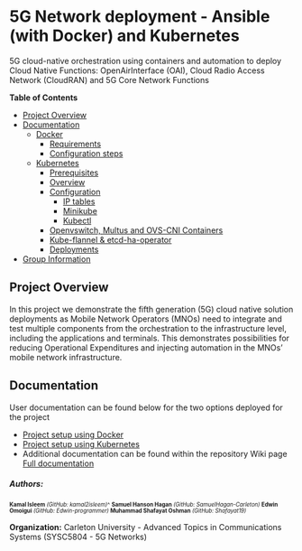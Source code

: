 # 5G Network deployment - Ansible (with Docker) and Kubernetes
5G cloud-native orchestration using containers and automation to deploy Cloud Native Functions: OpenAirInterface (OAI), Cloud Radio Access Network (CloudRAN) and 5G Core Network Functions

**Table of Contents**

- [Project Overview](#project-overview)
- [Documentation](#documentation)
    * [Docker](https://github.com/Edwin-programmer/Project5G-ansible-deployment/tree/main/Docker%20deployment)
      + [Requirements](https://github.com/Edwin-programmer/Project5G-ansible-deployment/tree/main/Docker%20deployment#requirements)
      + [Configuration steps](https://github.com/Edwin-programmer/Project5G-ansible-deployment/tree/main/Docker%20deployment#configuration-steps)
  - [Kubernetes](https://github.com/Edwin-programmer/Project5G-ansible-deployment/tree/main/Kubernetes%20deployment)
    - [Prerequisites](https://github.com/Edwin-programmer/Project5G-ansible-deployment/tree/main/Kubernetes%20deployment#prerequisites)
    - [Overview](https://github.com/Edwin-programmer/Project5G-ansible-deployment/tree/main/Kubernetes%20deployment#overview)
    - [Configuration](https://github.com/Edwin-programmer/Project5G-ansible-deployment/tree/main/Kubernetes%20deployment#configuration)
      - [IP tables](https://github.com/Edwin-programmer/Project5G-ansible-deployment/tree/main/Kubernetes%20deployment#ip-tables)
      - [Minikube](https://github.com/Edwin-programmer/Project5G-ansible-deployment/tree/main/Kubernetes%20deployment#minikube)
      - [Kubectl](https://github.com/Edwin-programmer/Project5G-ansible-deployment/tree/main/Kubernetes%20deployment#kubectl)
    - [Openvswitch, Multus and OVS-CNI Containers](https://github.com/Edwin-programmer/Project5G-ansible-deployment/tree/main/Kubernetes%20deployment#kubectl)
    - [Kube-flannel & etcd-ha-operator](https://github.com/Edwin-programmer/Project5G-ansible-deployment/tree/main/Kubernetes%20deployment#kubectl)
    - [Deployments](https://github.com/Edwin-programmer/Project5G-ansible-deployment/tree/main/Kubernetes%20deployment#Deployments)
- [Group Information](#authors)

## Project Overview

In this project we demonstrate the fifth generation (5G) cloud native solution deployments as Mobile Network Operators (MNOs) need to integrate and test multiple components from the orchestration to the infrastructure level, including the applications and terminals. This demonstrates possibilities for reducing Operational Expenditures and injecting automation in the MNOs’ mobile network infrastructure.

## Documentation

User documentation can be found below for the two options deployed for the project
- [Project setup using Docker](https://github.com/Edwin-programmer/Project5G-ansible-deployment/tree/main/Docker%20deployment/README.md)
- [Project setup using Kubernetes](https://github.com/Edwin-programmer/Project5G-ansible-deployment/tree/main/Kubernetes%20deployment/README.md)
- Additional documentation can be found within the repository Wiki page  [Full documentation](https://github.com/Edwin-programmer/Project5G-ansible-deployment/wiki)
        
##### Authors:
 <sub><sup>**Kamal Isleem** _(GitHub: kamal2isleem)_^
 **Samuel Hanson Hagan** _(GitHub: SamuelHagan-Carleton)_
 **Edwin Omoigui** _(GitHub: Edwin-programmer)_
 **Muhammad Shafayat Oshman** _(GitHub: Shafayat19)_</sup></sub>

**Organization:** Carleton University - Advanced Topics in Communications Systems (SYSC5804 - 5G Networks)
